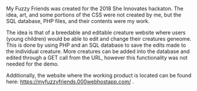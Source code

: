 My Fuzzy Friends was created for the 2018 She Innovates hackaton. 
The idea, art, and some portions of the CSS were not created by me, but the SQL database, PHP files, and their contents were my work. 

The idea is that of a breedable and editable creature website where users (young children) would be able to edit and change their creatures
geneome. This is done by using PHP and an SQL database to save the edits made to the individual creature. More creatures can be added into the 
database and edited through a GET call from the URL, however this functionality was not needed for the demo.

Additionally, the website where the working product is located can be found here: https://myfuzzyfriends.000webhostapp.com/ .


